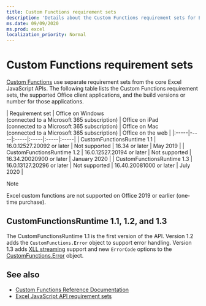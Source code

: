```yaml
---
title: Custom Functions requirement sets
description: 'Details about the Custom Functions requirement sets for Excel JavaScript API.'
ms.date: 09/09/2020
ms.prod: excel
localization_priority: Normal
---
```


# Custom Functions requirement sets

[Custom Functions](./custom-functions-overview.md) use separate requirement sets from the core Excel JavaScript APIs. The following table lists the Custom Functions requirement sets, the supported Office client applications, and the build versions or number for those applications.

|  Requirement set  |  Office on Windows<br>(connected to a Microsoft 365 subscription)  |  Office on iPad<br>(connected to a Microsoft 365 subscription)  |  Office on Mac<br>(connected to a Microsoft 365 subscription)  | Office on the web |
|:-----|-----|:-----|:-----|:-----|:-----|
| CustomFunctionsRuntime 1.1 | 16.0.12527.20092 or later | Not supported | 16.34 or later | May 2019 |
| CustomFunctionsRuntime 1.2 | 16.0.12527.20194 or later | Not supported | 16.34.20020900 or later | January 2020 |
| CustomFunctionsRuntime 1.3 | 16.0.13127.20296 or later | Not supported | 16.40.20081000 or later | July 2020 |

> [!NOTE]
> Excel custom functions are not supported on Office 2019 or earlier (one-time purchase).

## CustomFunctionsRuntime 1.1, 1.2, and 1.3

The CustomFunctionsRuntime 1.1 is the first version of the API. Version 1.2 adds the `CustomFunctions.Error` object to support error handling. Version 1.3 adds [XLL streaming](make-custom-functions-compatible-with-xll-udf.md#custom-function-behavior-for-xll-compatible-functions) support and new `ErrorCode` options to the [CustomFunctions.Error](/javascript/api/custom-functions-runtime/customfunctions.error) object. 

## See also

- [Custom Functions Reference Documentation](/javascript/api/custom-functions-runtime)
- [Excel JavaScript API requirement sets](../reference/requirement-sets/excel-api-requirement-sets.md)
